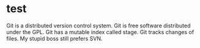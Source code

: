 # test

Git is a distributed version control system.
Git is free software distributed under the GPL.
Git has a mutable index called stage.
Git tracks changes of files.
My stupid boss still prefers SVN.